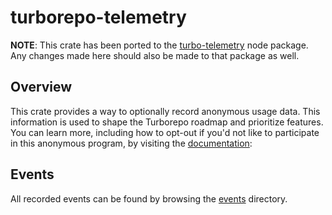# turborepo-telemetry

**NOTE**:
This crate has been ported to the [turbo-telemetry](https://github.com/vercel/turborepo/blob/main/crates/turborepo-telemetry) node package.
Any changes made here should also be made to that package as well.

## Overview

This crate provides a way to optionally record anonymous usage data.
This information is used to shape the Turborepo roadmap and prioritize features. You can learn more, including how to opt-out if you'd not like to participate in this anonymous program, by visiting the [documentation](https://turborepo.com/docs/telemetry):

## Events

All recorded events can be found by browsing the [events](./src/events) directory.
